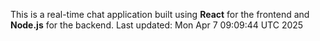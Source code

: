This is a real-time chat application built using **React** for the frontend and **Node.js** for the backend.
Last updated: Mon Apr  7 09:09:44 UTC 2025
